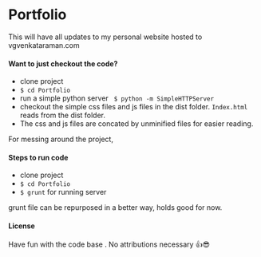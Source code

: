 # Portfolio
This will have all updates to my personal website hosted to vgvenkataraman.com
#### Want to just checkout the code?
- clone project
- `$ cd Portfolio`
- run a simple python server ` $ python -m SimpleHTTPServer`
- checkout the simple css files and js files in the dist folder. `Index.html` reads from the dist folder.
- The css and js files are concated by unminified files for easier reading.

For messing around the project,

#### Steps to run code
- clone project
- `$ cd Portfolio`
- `$ grunt` for running server

grunt file can be repurposed in a better way, holds good for now.


#### License

Have fun with the code base . No attributions necessary 👍😎
